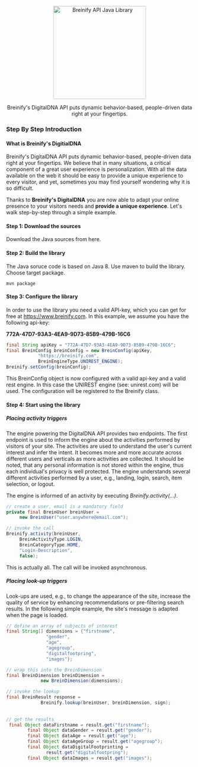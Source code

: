 <p align="center">
  <img src="https://www.breinify.com/img/Breinify_logo.png" alt="Breinify API Java Library" width="250">
</p>

<p align="center">
Breinify's DigitalDNA API puts dynamic behavior-based, people-driven data right at your fingertips.
</p>

### Step By Step Introduction

#### What is Breinify's DigitialDNA

Breinify's DigitalDNA API puts dynamic behavior-based, people-driven data right at your fingertips. We believe that in many situations, a critical component of a great user experience is personalization. With all the data available on the web it should be easy to provide a unique experience to every visitor, and yet, sometimes you may find yourself wondering why it is so difficult.

Thanks to **Breinify's DigitalDNA** you are now able to adapt your online presence to your visitors needs and **provide a unique experience**. Let's walk step-by-step through a simple example.

#### Step 1: Download the sources

Download the Java sources from here. 


#### Step 2: Build the library

The Java soruce code is based on Java 8. Use maven to build the library. Choose target package. 

````
mvn package
````

#### Step 3: Configure the library

In order to use the library you need a valid API-key, which you can get for free at https://www.breinify.com. In this example, we assume you have the following api-key:

**772A-47D7-93A3-4EA9-9D73-85B9-479B-16C6**

```Java
final String apiKey = "772A-47D7-93A3-4EA9-9D73-85B9-479B-16C6";
final BreinConfig breinConfig = new BreinConfig(apiKey,
            "https://breinify.com",
            BreinEngineType.UNIREST_ENGINE);
Breinify.setConfig(breinConfig);
```

This BreinConfig object is now configured with a valid api-key and a valid rest engine. In this case the UNIREST engine (see: unirest.com) will be used. The configuration will be registered to the Breinify class.


#### Step 4: Start using the library

##### Placing activity triggers

The engine powering the DigitalDNA API provides two endpoints. The first endpoint is used to inform the engine about the activities performed by visitors of your site. The activities are used to understand the user's current interest and infer the intent. It becomes more and more accurate across different users and verticals as more activities are collected. It should be noted, that any personal information is not stored within the engine, thus each individual's privacy is well protected. The engine understands several different activities performed by a user, e.g., landing, login, search, item selection, or logout.

The engine is informed of an activity by executing *Breinify.activity(...)*. 

```Java
// create a user, email is a mandatory field
private final BreinUser breinUser = 
     new BreinUser("user.anywhere@email.com");

// invoke the call  
Breinify.activity(breinUser,
     BreinActivityType.LOGIN,
     BreinCategoryType.HOME,
     "Login-Description",
     false);

```

This is actually all. The call will be invoked asynchronous.


##### Placing look-up triggers

Look-ups are used, e.g., to change the appearance of the site, increase the quality of service by enhancing recommendations or pre-filtering search results. In the following simple example, the site's message is adapted when the page is loaded.

```java
// define an array of subjects of interest
final String[] dimensions = {"firstname",
               "gender",
               "age",
               "agegroup",
               "digitalfootpring",
               "images"};

// wrap this into the BreinDimension
final BreinDimension breinDimension = 
             new BreinDimension(dimensions);

// invoke the lookup                
final BreinResult response = 
             Breinify.lookup(breinUser, breinDimension, sign);
             
             
// get the results
 final Object dataFirstname = result.get("firstname");
        final Object dataGender = result.get("gender");
        final Object dataAge = result.get("age");
        final Object dataAgeGroup = result.get("agegroup");
        final Object dataDigitalFootprinting = 
               result.get("digitalfootpring");
        final Object dataImages = result.get("images");

```
